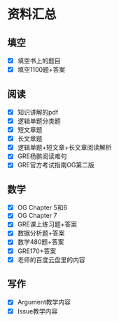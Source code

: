 # 资料汇总

## 填空

- [x] 填空书上的题目
- [x] 填空1100题+答案

## 阅读

- [x] 知识讲解的pdf
- [x] 逻辑单题分类题
- [x] 短文章题
- [x] 长文章题
- [x] 逻辑单题+短文章+长文章阅读解析
- [x] GRE杨鹏阅读难句
- [x] GRE官方考试指南OG第二版

## 数学

- [x] OG Chapter 5和6
- [x] OG Chapter 7
- [x] GRE课上练习题+答案
- [x] 数据分析题+答案
- [x] 数学480题+答案
- [x] GRE170+答案
- [x] 老师的百度云盘里的内容

## 写作

- [x] Argument教学内容
- [x] Issue教学内容